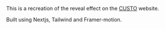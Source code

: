 This is a recreation of the reveal effect on the <a href="https://custo.io/" target="_blank">CUSTO</a> website.

Built using Nextjs, Tailwind and Framer-motion.
